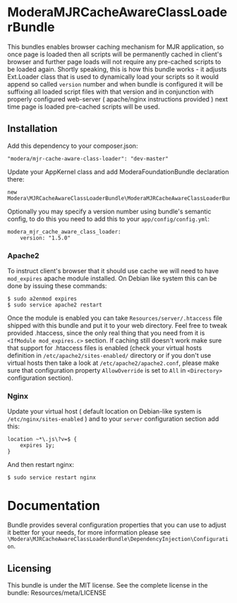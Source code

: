 # ModeraMJRCacheAwareClassLoaderBundle

This bundles enables browser caching mechanism for MJR application, so once page is loaded then all scripts will be
permanently cached in client's browser and further page loads will not require any pre-cached scripts to be loaded
again. Shortly speaking, this is how this bundle works - it adjusts Ext.Loader class that is used to dynamically load your
scripts so it would append so called `version` number and when bundle is configured it will be suffixing all loaded
script files with that version and in conjunction with properly configured web-server ( apache/nginx instructions
provided ) next time page is loaded pre-cached scripts will be used.

## Installation

Add this dependency to your composer.json:

    "modera/mjr-cache-aware-class-loader": "dev-master"

Update your AppKernel class and add ModeraFoundationBundle declaration there:

    new Modera\MJRCacheAwareClassLoaderBundle\ModeraMJRCacheAwareClassLoaderBundle()

Optionally you may specify a version number using bundle's semantic config, to do this you need to add this to your
`app/config/config.yml`:

    modera_mjr_cache_aware_class_loader:
        version: "1.5.0"

### Apache2

To instruct client's browser that it should use cache we will need to have `mod_expires` apache module installed. On Debian
like system this can be done by issuing these commands:

    $ sudo a2enmod expires
    $ sudo service apache2 restart

Once the module is enabled you can take `Resources/server/.htaccess` file shipped with this bundle and put it to
your web directory. Feel free to tweak provided .htaccess, since the only real thing that you need from it is
`<IfModule mod_expires.c>` section. If caching still doesn't work make sure that support for .htaccess files is enabled
(check your virtual hosts definition in `/etc/apache2/sites-enabled/` directory or if you don't use virtual hosts
 then take a look at `/etc/apache2/apache2.conf`, please make sure that configuration property `AllowOverride` is set
 to `All` in `<Directory>` configuration section).

### Nginx

Update your virtual host ( default location on Debian-like system is `/etc/nginx/sites-enabled` ) and to your `server`
configuration section add this:

    location ~*\.js\?v=$ {
        expires 1y;
    }

And then restart nginx:

    $ sudo service restart nginx


# Documentation

Bundle provides several configuration properties that you can use to adjust it better for your needs, for
more information please see `\Modera\MJRCacheAwareClassLoaderBundle\DependencyInjection\Configuration`.

## Licensing

This bundle is under the MIT license. See the complete license in the bundle:
Resources/meta/LICENSE